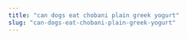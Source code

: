```yaml
---
title: "can dogs eat chobani plain greek yogurt"
slug: "can-dogs-eat-chobani-plain-greek-yogurt"
---
```


